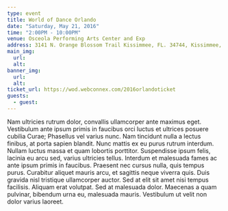 ```yaml
---
type: event
title: World of Dance Orlando
date: "Saturday, May 21, 2016"
time: "2:00PM - 10:00PM"
venue: Osceola Performing Arts Center and Exp
address: 3141 N. Orange Blossom Trail Kissimmee, FL. 34744, Kissimmee, Florida, 34744
main_img:
  url:
  alt:
banner_img:
  url:
  alt:
ticket_url: https://wod.webconnex.com/2016orlandoticket
guests:
  - guest:
---
```

Nam ultricies rutrum dolor, convallis ullamcorper ante maximus eget. Vestibulum ante ipsum primis in faucibus orci luctus et ultrices posuere cubilia Curae; Phasellus vel varius nunc. Nam tincidunt nulla a lectus finibus, at porta sapien blandit. Nunc mattis ex eu purus rutrum interdum. Nullam luctus massa et quam lobortis porttitor. Suspendisse ipsum felis, lacinia eu arcu sed, varius ultricies tellus. Interdum et malesuada fames ac ante ipsum primis in faucibus. Praesent nec cursus nulla, quis tempus purus. Curabitur aliquet mauris arcu, et sagittis neque viverra quis. Duis gravida nisl tristique ullamcorper auctor. Sed at elit sit amet nisi tempus facilisis. Aliquam erat volutpat. Sed at malesuada dolor. Maecenas a quam pulvinar, bibendum urna eu, malesuada mauris. Vestibulum ut velit non dolor varius laoreet.

